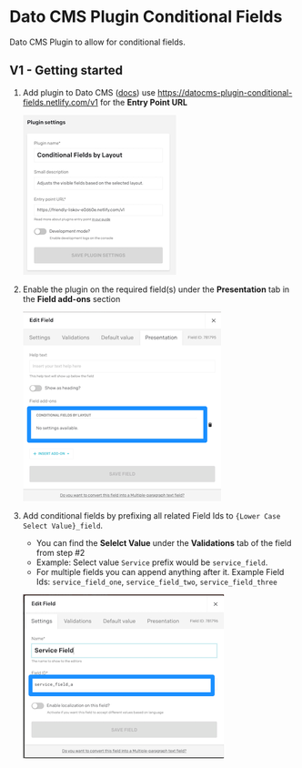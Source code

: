 # Dato CMS Plugin Conditional Fields

Dato CMS Plugin to allow for conditional fields.

## V1 - Getting started

1. Add plugin to Dato CMS ([docs](https://www.datocms.com/docs/guides/building-plugins/creating-a-new-plugin)) use https://datocms-plugin-conditional-fields.netlify.com/v1 for the **Entry Point URL**

	![Plugin Setup Example](assets/v1/plugin-setup-example.png)
2. Enable the plugin on the required field(s) under the **Presentation** tab in the **Field add-ons** section

	![Add to Field Example](assets/v1/add-to-field-example.png)
3. Add conditional fields by prefixing all related Field Ids to `{Lower Case Select Value}_field`. 
	- You can find the **Selelct Value** under the **Validations** tab of the field from step #2
	- Example: Select value `Service` prefix would be `service_field`. 
	- For multiple fields you can append anything after it. Example Field Ids: `service_field_one`, `service_field_two`, `service_field_three`

	![Add Conditional Fields Example](assets/v1/add-conditional-fields-example.png)	
